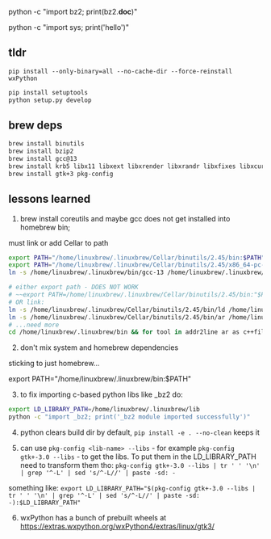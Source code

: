 python -c "import bz2; print(bz2.__doc__)"

python -c "import sys; print('hello')"

## tldr
`pip install --only-binary=all --no-cache-dir --force-reinstall wxPython`

```bash
pip install setuptools
python setup.py develop
```
## brew deps

```bash
brew install binutils
brew install bzip2
brew install gcc@13
brew install krb5 libx11 libxext libxrender libxrandr libxfixes libxcursor libxinerama libxi bzip2 openssl@3 curl
brew install gtk+3 pkg-config
```

## lessons learned

1. brew install coreutils and maybe gcc does not get installed into homebrew bin; 

must link or add Cellar to path
```bash
export PATH="/home/linuxbrew/.linuxbrew/Cellar/binutils/2.45/bin:$PATH"
export PATH="/home/linuxbrew/.linuxbrew/Cellar/binutils/2.45/x86_64-pc-linux-gnu/bin:$PATH"
ln -s /home/linuxbrew/.linuxbrew/bin/gcc-13 /home/linuxbrew/.linuxbrew/bin/gcc

# either export path - DOES NOT WORK
# ~~export PATH=/home/linuxbrew/.linuxbrew/Cellar/binutils/2.45/bin:"$PATH"~~
# OR link:
ln -s /home/linuxbrew/.linuxbrew/Cellar/binutils/2.45/bin/ld /home/linuxbrew/.linuxbrew/bin/ld
ln -s /home/linuxbrew/.linuxbrew/Cellar/binutils/2.45/bin/ar /home/linuxbrew/.linuxbrew/bin/ar
# ...need more
cd /home/linuxbrew/.linuxbrew/bin && for tool in addr2line ar as c++filt coffdump dlltool dllwrap elfedit gprof gprofng gprofng-archive gprofng-collect-app gprofng-display-html gprofng-display-src gprofng-display-text ld ld.bfd nm objcopy objdump ranlib readelf size srconv strings strip sysdump windmc windres; do ln -sf /home/linuxbrew/.linuxbrew/Cellar/binutils/2.45/bin/$tool $tool; done
```

2. don't mix system and homebrew dependencies

sticking to just homebrew...

export PATH="/home/linuxbrew/.linuxbrew/bin:$PATH"

3. to fix importing c-based python libs like _bz2 do:

```bash
export LD_LIBRARY_PATH=/home/linuxbrew/.linuxbrew/lib
python -c "import _bz2; print('_bz2 module imported successfully')"
```

4. python clears build dir by default, `pip install -e . --no-clean` keeps it

5. can use `pkg-config <lib-name> --libs` - for example `pkg-config gtk+-3.0 --libs` - to get the libs. To put them in the LD_LIBRARY_PATH need to transform them tho: `pkg-config gtk+-3.0 --libs | tr ' ' '\n' | grep '^-L' | sed 's/^-L//' | paste -sd: -`

something like:
`export LD_LIBRARY_PATH="$(pkg-config gtk+-3.0 --libs | tr ' ' '\n' | grep '^-L' | sed 's/^-L//' | paste -sd: -):$LD_LIBRARY_PATH"`

6. wxPython has a bunch of prebuilt wheels at https://extras.wxpython.org/wxPython4/extras/linux/gtk3/
